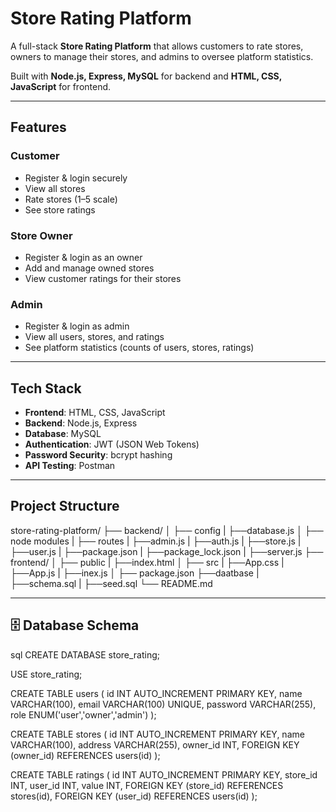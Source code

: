 #  Store Rating Platform

A full-stack **Store Rating Platform** that allows customers to rate stores, owners to manage their stores, and admins to oversee platform statistics.  

Built with **Node.js, Express, MySQL** for backend and **HTML, CSS, JavaScript** for frontend.

---

## Features

### Customer
- Register & login securely
- View all stores
- Rate stores (1–5 scale)
- See store ratings

### Store Owner
- Register & login as an owner
- Add and manage owned stores
- View customer ratings for their stores

### Admin
- Register & login as admin
- View all users, stores, and ratings
- See platform statistics (counts of users, stores, ratings)

---

## Tech Stack
- **Frontend**: HTML, CSS, JavaScript  
- **Backend**: Node.js, Express  
- **Database**: MySQL  
- **Authentication**: JWT (JSON Web Tokens)  
- **Password Security**: bcrypt hashing  
- **API Testing**: Postman  

---

## Project Structure

store-rating-platform/
├── backend/
│ ├── config
|    ├──database.js
│ ├── node modules
| ├── routes
|    ├──admin.js
|    ├──auth.js
|    ├──store.js
|    ├──user.js
| ├──package.json
| ├──package_lock.json
| ├──server.js
├── frontend/
│ ├── public
|    ├──index.html
│ ├── src
|    ├──App.css
|    ├──App.js
|    ├──inex.js
│ ├── package.json
├──daatbase
| ├──schema.sql
| ├──seed.sql
└── README.md



---

## 🗄 Database Schema

sql
CREATE DATABASE store_rating;

USE store_rating;

CREATE TABLE users (
  id INT AUTO_INCREMENT PRIMARY KEY,
  name VARCHAR(100),
  email VARCHAR(100) UNIQUE,
  password VARCHAR(255),
  role ENUM('user','owner','admin')
);

CREATE TABLE stores (
  id INT AUTO_INCREMENT PRIMARY KEY,
  name VARCHAR(100),
  address VARCHAR(255),
  owner_id INT,
  FOREIGN KEY (owner_id) REFERENCES users(id)
);

CREATE TABLE ratings (
  id INT AUTO_INCREMENT PRIMARY KEY,
  store_id INT,
  user_id INT,
  value INT,
  FOREIGN KEY (store_id) REFERENCES stores(id),
  FOREIGN KEY (user_id) REFERENCES users(id)
);


